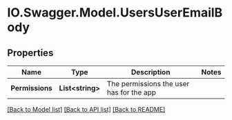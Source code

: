 # IO.Swagger.Model.UsersUserEmailBody
## Properties

Name | Type | Description | Notes
------------ | ------------- | ------------- | -------------
**Permissions** | **List&lt;string&gt;** | The permissions the user has for the app | 

[[Back to Model list]](../README.md#documentation-for-models) [[Back to API list]](../README.md#documentation-for-api-endpoints) [[Back to README]](../README.md)

